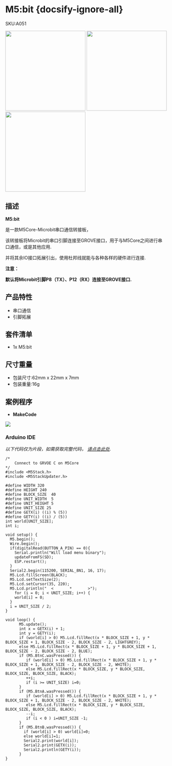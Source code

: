 # M5:bit {docsify-ignore-all}

<div class="badge badge-pill badge-primary product_sku_tag">SKU:A051</div>

<img src="https://m5stack.oss-cn-shenzhen.aliyuncs.com/image/m5-docs_homepage/unit/unit_m5bit_01.jpg" width="250" height="250"> <img src="assets/img/product_pics/unit/m5bit/unit_m5bit_02.jpg" width="250" height="250"><img src="assets/img/product_pics/unit/m5bit/unit_m5bit_03.jpg" width="250" height="250">



## 描述

**M5:bit** 

是一款M5Core-Microbit串口通信转接板，

该转接板将Microbit的串口引脚连接至GROVE接口，用于与M5Core之间进行串口通信，或是其他应用.

并将其余IO接口拓展引出，使用杜邦线就能与各种各样的硬件进行连接.

**注意：**

**默认将Microbit引脚P8（TX）、P12（RX）连接至GROVE接口.** 

## 产品特性

-  串口通信
-  引脚拓展

## 套件清单

-  1x M5:bit

## 尺寸重量

- 包装尺寸:62mm x 22mm x 7mm
- 包装重量:16g

## 案例程序

- **MakeCode**

<img src="assets/img/product_pics/unit/m5bit/m5bit.png">

### Arduino IDE

*以下代码仅为片段，如需获取完整代码， [请点击此处](https://github.com/m5stack/M5-ProductExampleCodes/tree/master/Unit/M5Bit/Arduino/M5BIT).*

```arduino
/*
    Connect to GRVOE C on M5Core
*/
#include <M5Stack.h>
#include <M5StackUpdater.h>

#define WIDTH 320
#define HEIGHT 240
#define BLOCK_SIZE  40
#define UNIT_WIDTH  5
#define UNIT_HEIGHT 5
#define UNIT_SIZE 25
#define GETX(i) ((i) % (5))
#define GETY(i) ((i) / (5))
int world[UNIT_SIZE];
int i;
  
void setup() {
  M5.begin();
  Wire.begin();
  if(digitalRead(BUTTON_A_PIN) == 0){
    Serial.println("Will load menu binary");
    updateFromFS(SD);
    ESP.restart();
  }
  Serial2.begin(115200, SERIAL_8N1, 16, 17);
  M5.Lcd.fillScreen(BLACK);
  M5.Lcd.setTextSize(2);
  M5.Lcd.setCursor(35, 220);  
  M5.Lcd.println("  <       *       >");  
    for (i = 0; i < UNIT_SIZE; i++) {
    world[i] = 0;
  }
  i = UNIT_SIZE / 2;
}

void loop() {
      M5.update();
      int x = GETX(i) + 1;
      int y = GETY(i);
      if (world[i] > 0) M5.Lcd.fillRect(x * BLOCK_SIZE + 1, y * BLOCK_SIZE + 1, BLOCK_SIZE - 2, BLOCK_SIZE - 2, LIGHTGREY);
      else M5.Lcd.fillRect(x * BLOCK_SIZE + 1, y * BLOCK_SIZE + 1, BLOCK_SIZE - 2, BLOCK_SIZE - 2, BLUE);
      if (M5.BtnC.wasPressed()) {
         if (world[i] > 0) M5.Lcd.fillRect(x * BLOCK_SIZE + 1, y * BLOCK_SIZE + 1, BLOCK_SIZE - 2, BLOCK_SIZE - 2, WHITE);
         else M5.Lcd.fillRect(x * BLOCK_SIZE, y * BLOCK_SIZE, BLOCK_SIZE, BLOCK_SIZE, BLACK);
         ++i;
         if (i >= UNIT_SIZE) i=0;
      }
      if (M5.BtnA.wasPressed()) {
         if (world[i] > 0) M5.Lcd.fillRect(x * BLOCK_SIZE + 1, y * BLOCK_SIZE + 1, BLOCK_SIZE - 2, BLOCK_SIZE - 2, WHITE);
         else M5.Lcd.fillRect(x * BLOCK_SIZE, y * BLOCK_SIZE, BLOCK_SIZE, BLOCK_SIZE, BLACK);
         --i;
         if (i < 0 ) i=UNIT_SIZE -1;
      }
      if (M5.BtnB.wasPressed()) {
        if (world[i] > 0) world[i]=0;
        else world[i]=1;
        Serial2.print(world[i]);
        Serial2.print(GETX(i));
        Serial2.println(GETY(i));
      }
}
```

<script>

   var purchase_link = 'https://m5stack.com/collections/m5-unit/products/m5-bit-iot-classroom-development-board';


   anchor_search(purchase_link);
   scrollFunc();

</script>
